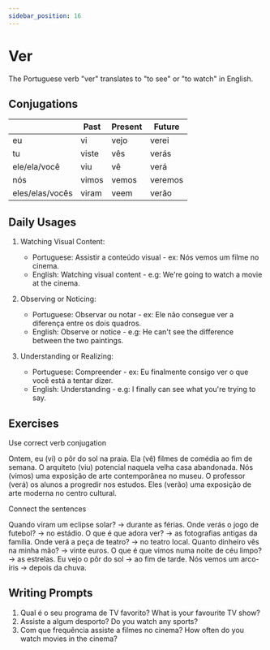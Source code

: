 ```yaml
---
sidebar_position: 16
---
```


# Ver

The Portuguese verb "ver" translates to "to see" or "to watch" in English.

## Conjugations

|                 | Past  | Present | Future  |
| --------------- | ----- | ------- | ------- |
| eu              | vi    | vejo    | verei   |
| tu              | viste | vês     | verás   |
| ele/ela/você    | viu   | vê      | verá    |
| nós             | vimos | vemos   | veremos |
| eles/elas/vocês | viram | veem    | verão   |

## Daily Usages

1. Watching Visual Content:

   - Portuguese: Assistir a conteúdo visual - ex: Nós vemos um filme no cinema.
   - English: Watching visual content - e.g: We're going to watch a movie at the cinema.

2. Observing or Noticing:

   - Portuguese: Observar ou notar - ex: Ele não consegue ver a diferença entre os dois quadros.
   - English: Observe or notice - e.g: He can't see the difference between the two paintings.

3. Understanding or Realizing:

   - Portuguese: Compreender - ex: Eu finalmente consigo ver o que você está a tentar dizer.
   - English: Understanding - e.g: I finally can see what you're trying to say.

## Exercises

Use correct verb conjugation

Ontem, eu (vi) o pôr do sol na praia.
Ela (vê) filmes de comédia ao fim de semana.
O arquiteto (viu) potencial naquela velha casa abandonada.
Nós (vimos) uma exposição de arte contemporânea no museu.
O professor (verá) os alunos a progredir nos estudos.
Eles (verão) uma exposição de arte moderna no centro cultural.

Connect the sentences

Quando viram um eclipse solar? -> durante as férias.
Onde verás o jogo de futebol? -> no estádio.
O que é que adora ver? -> as fotografias antigas da família.
Onde verá a peça de teatro? -> no teatro local.
Quanto dinheiro vês na minha mão? -> vinte euros.
O que é que vimos numa noite de céu limpo? -> as estrelas.
Eu vejo o pôr do sol -> ao fim de tarde.
Nós vemos um arco-íris -> depois da chuva.

## Writing Prompts

1. Qual é o seu programa de TV favorito? What is your favourite TV show?
2. Assiste a algum desporto? Do you watch any sports?
3. Com que frequência assiste a filmes no cinema? How often do you watch movies in the cinema?
